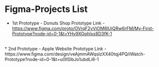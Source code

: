 # Figma-Projects List
* 1st Prototype - Donuts Shop Prototype Link - https://www.figma.com/proto/OVrqF2yViOM6lUjQRw6rFM/My-First-Prototype?node-id=0-1&t=YHv9XGphlxx8D3fK-1
<br>
* 2nd Prototype - Apple Website Prototype Link - https://www.figma.com/design/veAjmmAWqsIzXX40tqj4PQ/iWatch-Prototype?node-id=0-1&t=u0llSlbJo1ubdLi6-1

